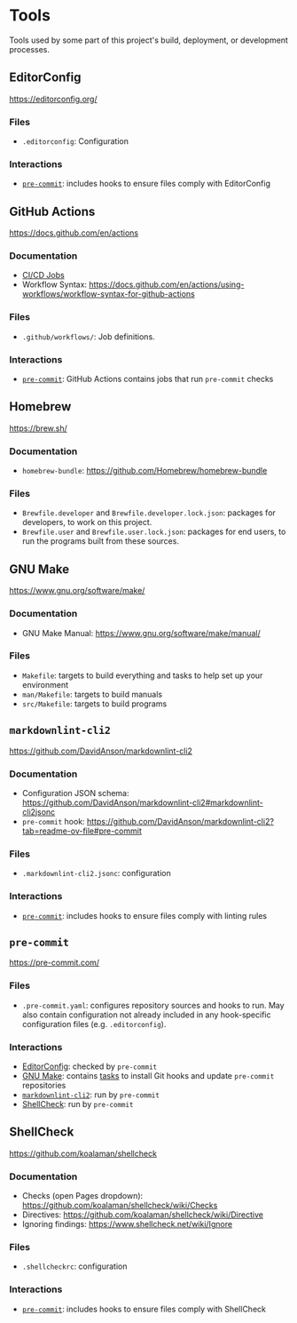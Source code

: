 # Tools

Tools used by some part of this project's build, deployment, or development processes.

## EditorConfig

<https://editorconfig.org/>

### Files

- `.editorconfig`: Configuration

### Interactions

- [`pre-commit`](#pre-commit): includes hooks to ensure files comply with EditorConfig

## GitHub Actions

<https://docs.github.com/en/actions>

### Documentation

- [CI/CD Jobs](./cicd-jobs.md)
- Workflow Syntax:
  <https://docs.github.com/en/actions/using-workflows/workflow-syntax-for-github-actions>

### Files

- `.github/workflows/`: Job definitions.

### Interactions

- [`pre-commit`](#pre-commit): GitHub Actions contains jobs that run `pre-commit` checks

## Homebrew

<https://brew.sh/>

### Documentation

- `homebrew-bundle`: <https://github.com/Homebrew/homebrew-bundle>

### Files

- `Brewfile.developer` and `Brewfile.developer.lock.json`: packages for developers, to work on this
  project.
- `Brewfile.user` and `Brewfile.user.lock.json`: packages for end users, to run the programs built
  from these sources.

## GNU Make

<https://www.gnu.org/software/make/>

### Documentation

- GNU Make Manual: <https://www.gnu.org/software/make/manual/>

### Files

- `Makefile`: targets to build everything and tasks to help set up your environment
- `man/Makefile`: targets to build manuals
- `src/Makefile`: targets to build programs

## `markdownlint-cli2`

<https://github.com/DavidAnson/markdownlint-cli2>

### Documentation

- Configuration JSON schema:
  <https://github.com/DavidAnson/markdownlint-cli2#markdownlint-cli2jsonc>
- `pre-commit` hook: <https://github.com/DavidAnson/markdownlint-cli2?tab=readme-ov-file#pre-commit>

### Files

- `.markdownlint-cli2.jsonc`: configuration

### Interactions

- [`pre-commit`](#pre-commit): includes hooks to ensure files comply with linting rules

## `pre-commit`

<https://pre-commit.com/>

### Files

- `.pre-commit.yaml`: configures repository sources and hooks to run.  May also contain
  configuration not already included in any hook-specific configuration files (e.g.
  `.editorconfig`).

### Interactions

- [EditorConfig](#editorconfig): checked by `pre-commit`
- [GNU Make](#gnu-make): contains [tasks](./task-automation.md#pre-commit-tasks) to install Git
  hooks and update `pre-commit` repositories
- [`markdownlint-cli2`](#markdownlint-cli2): run by `pre-commit`
- [ShellCheck](#shellcheck): run by `pre-commit`

## ShellCheck

<https://github.com/koalaman/shellcheck>

### Documentation

- Checks (open Pages dropdown): <https://github.com/koalaman/shellcheck/wiki/Checks>
- Directives: <https://github.com/koalaman/shellcheck/wiki/Directive>
- Ignoring findings: <https://www.shellcheck.net/wiki/Ignore>

### Files

- `.shellcheckrc`: configuration

### Interactions

- [`pre-commit`](#pre-commit): includes hooks to ensure files comply with ShellCheck
